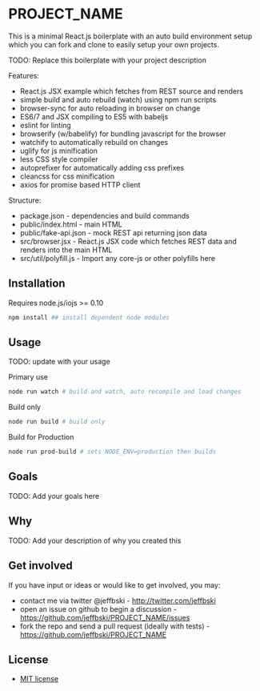 # PROJECT_NAME

This is a minimal React.js boilerplate with an auto build environment setup which you can fork and clone to easily setup your own projects.

TODO: Replace this boilerplate with your project description

Features:

 - React.js JSX example which fetches from REST source and renders
 - simple build and auto rebuild (watch) using npm run scripts
 - browser-sync for auto reloading in browser on change
 - ES6/7 and JSX compiling to ES5 with babeljs
 - eslint for linting
 - browserify (w/babelify) for bundling javascript for the browser
 - watchify to automatically rebuild on changes
 - uglify for js minification
 - less CSS style compiler
 - autoprefixer for automatically adding css prefixes
 - cleancss for css minification
 - axios for promise based HTTP client

Structure:

 - package.json - dependencies and build commands
 - public/index.html - main HTML
 - public/fake-api.json - mock REST api returning json data
 - src/browser.jsx - React.js JSX code which fetches REST data and renders into the main HTML
 - src/util/polyfill.js - Import any core-js or other polyfills here

## Installation

Requires node.js/iojs >= 0.10

```bash
npm install ## install dependent node modules
```

## Usage

TODO: update with your usage

Primary use
```bash
node run watch # build and watch, auto recompile and load changes
```

Build only
```bash
node run build # build only
```

Build for Production
```bash
node run prod-build # sets NODE_ENV=production then builds
```


## Goals

TODO: Add your goals here

## Why

TODO: Add your description of why you created this

## Get involved

If you have input or ideas or would like to get involved, you may:

 - contact me via twitter @jeffbski  - <http://twitter.com/jeffbski>
 - open an issue on github to begin a discussion - <https://github.com/jeffbski/PROJECT_NAME/issues>
 - fork the repo and send a pull request (ideally with tests) - <https://github.com/jeffbski/PROJECT_NAME>

## License

 - [MIT license](http://github.com/jeffbski/PROJECT_NAME/raw/master/LICENSE)
